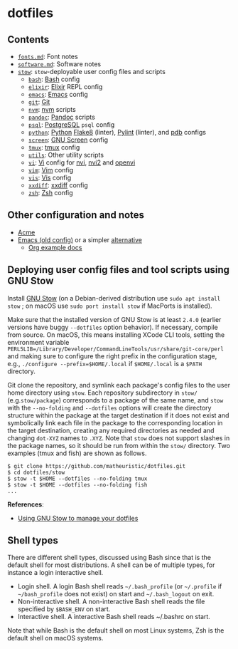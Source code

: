 # dotfiles

## Contents

- [`fonts.md`](fonts.md): Font notes
- [`software.md`](software.md): Software notes
- [`stow`](stow): `stow`-deployable user config files and scripts
  - [`bash`](stow/bash):
    [Bash](https://www.gnu.org/software/bash/) config
  - [`elixir`](stow/elixir):
    [Elixir](https://elixir-lang.org/) REPL config
  - [`emacs`](stow/emacs):
    [Emacs](https://www.gnu.org/software/emacs/) config
  - [`git`](stow/git):
    [Git](https://git-scm.com/)
  - [`nvm`](stow/nvm):
    [nvm](https://github.com/nvm-sh/nvm) scripts
  - [`pandoc`](stow/pandoc):
    [Pandoc](https://pandoc.org/) scripts
  - [`psql`](stow/psql):
    [PostgreSQL](https://www.postgresql.org/) `psql` config
  - [`python`](stow/python):
    [Python](https://www.python.org/)
    [Flake8](https://flake8.pycqa.org/en/latest/) (linter),
    [Pylint](https://www.pylint.org/) (linter), and
    [pdb](https://docs.python.org/3/library/pdb.html) configs
  - [`screen`](stow/screen):
    [GNU Screen](https://www.gnu.org/software/screen/) config
  - [`tmux`](stow/tmux):
    [tmux](https://github.com/tmux/tmux) config
  - [`utils`](stow/utils):
    Other utility scripts
  - [`vi`](stow/vi):
    [Vi](https://en.wikipedia.org/wiki/Vi) config for
    [nvi](https://repo.or.cz/nvi.git),
    [nvi2](https://github.com/lichray/nvi2) and
    [openvi](https://github.com/johnsonjh/OpenVi)
  - [`vim`](stow/vim):
    [Vim](https://www.vim.org/) config
  - [`vis`](stow/vis):
    [Vis](https://github.com/martanne/vis) config
  - [`xxdiff`](stow/xxdiff):
    [xxdiff](https://github.com/blais/xxdiff) config
  - [`zsh`](stow/zsh):
    [Zsh](https://www.zsh.org/) config

## Other configuration and notes

- [Acme](https://github.com/matheuristic/plan9port-config)
- [Emacs (old config)](https://github.com/matheuristic/emacs-config)
  or a simpler [alternative](https://emacs.amodernist.com/)
  - [Org example docs](https://github.com/matheuristic/org-examples)

## Deploying user config files and tool scripts using GNU Stow

Install [GNU Stow](https://www.gnu.org/software/stow/) (on a
Debian-derived distribution use `sudo apt install stow` ; on macOS use
`sudo port install stow` if MacPorts is installed).

Make sure that the installed version of GNU Stow is at least `2.4.0`
(earlier versions have buggy `--dotfiles` option behavior). If
necessary, compile from source. On macOS, this means installing XCode
CLI tools, setting the environment variable
`PERL5LIB=/Library/Developer/CommandLineTools/usr/share/git-core/perl`
and making sure to configure the right prefix in the configuration
stage, e.g., `./configure --prefix=$HOME/.local` if `$HOME/.local` is
a `$PATH` directory.

Git clone the repository, and symlink each package's config files to
the user home directory using `stow`. Each repository subdirectory in
`stow/` (e.g.`stow/package`) corresponds to a package of the same
name, and `stow` with the `--no-folding` and `--dotfiles` options will
create the directory structure within the package at the target
destination if it does not exist and symbolically link each file in
the package to the corresponding location in the target destination,
creating any required directories as needed and changing `dot-XYZ`
names to `.XYZ`. Note that `stow` does not support slashes in the
package names, so it should be run from within the `stow/` directory.
Two examples (tmux and fish) are shown as follows.

```Shell
$ git clone https://github.com/matheuristic/dotfiles.git
$ cd dotfiles/stow
$ stow -t $HOME --dotfiles --no-folding tmux
$ stow -t $HOME --dotfiles --no-folding fish
...
```

**References**:

- [Using GNU Stow to manage your dotfiles](http://brandon.invergo.net/news/2012-05-26-using-gnu-stow-to-manage-your-dotfiles.html)

## Shell types

There are different shell types, discussed using Bash since that is
the default shell for most distributions. A shell can be of multiple
types, for instance a login interactive shell.

- Login shell. A login Bash shell reads `~/.bash_profile` (or
  `~/.profile` if `~/bash_profile` does not exist) on start and
  `~/.bash_logout` on exit.
- Non-interactive shell. A non-interactive Bash shell reads the file
  specified by `$BASH_ENV` on start.
- Interactive shell. A interactive Bash shell reads ~/.bashrc on
  start.

Note that while Bash is the default shell on most Linux systems,
Zsh is the default shell on macOS systems.

